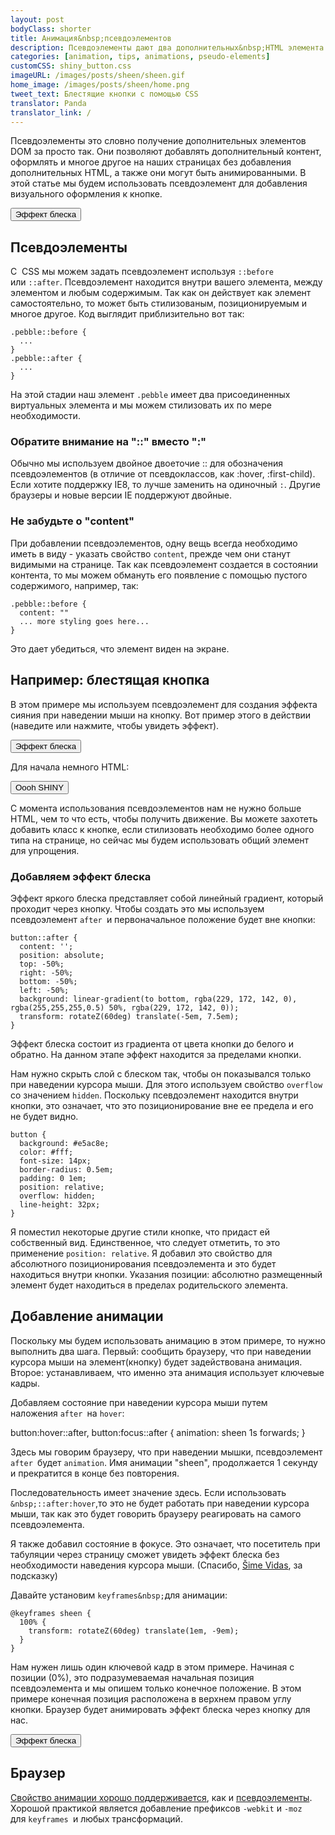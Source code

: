 ```yaml
---
layout: post
bodyClass: shorter
title: Анимация&nbsp;псевдоэлементов
description: Псевдоэлементы дают два дополнительных&nbsp;HTML элемента бесплатно!
categories: [animation, tips, animations, pseudo-elements]
customCSS: shiny_button.css
imageURL: /images/posts/sheen/sheen.gif
home_image: /images/posts/sheen/home.png
tweet_text: Блестящие кнопки с помощью CSS
translator: Panda
translator_link: /
---
```


Псевдоэлементы это словно получение дополнительных элементов DOM за просто так. Они позволяют добавлять дополнительный контент, оформлять и многое другое на наших страницах без добавления дополнительных HTML, а также они могут быть анимированными. В этой статье мы будем использовать псевдоэлемент для добавления визуального оформления к кнопке.

<section class="shiny demo-container tap-to-activate"><button>Эффект блеска</button></section>

## Псевдоэлементы

С&nbsp;&nbsp;CSS мы можем задать псевдоэлемент используя&nbsp;`::before` или&nbsp;`::after`. Псевдоэлемент находится внутри вашего элемента, между элементом и любым содержимым. Так как он действует как элемент самостоятельно, то может быть стилизованым, позиционируемым и многое другое. Код выглядит приблизительно вот так:
 

    .pebble::before {
      ...
    }
    .pebble::after {
      ...
    }


На этой стадии наш элемент `.pebble`&nbsp;имеет два присоединенных виртуальных элемента и мы можем стилизовать их по мере необходимости.

### Обратите внимание на &quot;::&quot; вместо &quot;:&quot;

Обычно мы используем двойное двоеточие :: для обозначения псевдоэлементов (в отличие от псевдоклассов, как&nbsp;:hover, :first-child). Если хотите поддержку&nbsp;IE8, то лучше заменить на одиночный&nbsp;`:`. Другие браузеры и новые версии IE поддержуют двойные.

### Не забудьте о &quot;content&quot;

При добавлении псевдоэлементов, одну вещь всегда необходимо иметь в виду - указать свойство&nbsp;`content`, прежде чем&nbsp;они станут видимыми на странице. Так как псевдоэлемент создается в состоянии контента, то мы можем обмануть его появление с помощью пустого содержимого, например, так:
 

    .pebble::before {
      content: ""
      ... more styling goes here...
    }


Это дает убедиться, что элемент виден на экране.

## Например: блестящая кнопка&nbsp;

В этом примере мы используем псевдоэлемент для создания эффекта сияния при наведении мыши на кнопку. Вот пример этого в действии (наведите или нажмите, чтобы увидеть эффект).

<section class="shiny demo-container tap-to-activate"><button>Эффект блеска</button></section>

Для начала немного HTML:
 

<button>Oooh SHINY</button>


С момента использования псевдоэлементов нам не нужно больше HTML, чем то что есть, чтобы получить движение. Вы можете захотеть добавить класс к кнопке, если стилизовать&nbsp;необходимо более одного типа на странице, но сейчас мы будем использовать общий элемент для упрощения.

### Добавляем эффект блеска

Эффект яркого блеска представляет собой линейный градиент, который проходит через кнопку. Чтобы создать это мы используем псевдоэлемент&nbsp;`after `и первоначальное положение будет вне кнопки:
 

    button::after {
      content: '';
      position: absolute;
      top: -50%;
      right: -50%;
      bottom: -50%;
      left: -50%;
      background: linear-gradient(to bottom, rgba(229, 172, 142, 0), rgba(255,255,255,0.5) 50%, rgba(229, 172, 142, 0));
      transform: rotateZ(60deg) translate(-5em, 7.5em);
    }


Эффект блеска состоит из градиента от цвета кнопки до белого и обратно. На данном этапе эффект находится за пределами кнопки.

Нам нужно скрыть слой с блеском так, чтобы он показывался только при наведении курсора мыши. Для этого используем свойство&nbsp;`overflow` со значением&nbsp;`hidden`. Поскольку псевдоэлемент находится внутри кнопки, это означает, что это позиционирование вне ее предела и его не будет видно.
 

    button {
      background: #e5ac8e;
      color: #fff;
      font-size: 14px;
      border-radius: 0.5em;
      padding: 0 1em;
      position: relative;
      overflow: hidden;
      line-height: 32px;
    }


Я поместил некоторые другие стили кнопке, что придаст ей собственный вид. Единственное, что следует отметить, то это применение `position: relative`. Я добавил это свойство для абсолютного позиционирования псевдоэлемента и это будет находиться внутри кнопки. Указания позиции: абсолютно размещенный элемент будет находиться в пределах родительского элемента.

## Добавление анимации

Поскольку мы будем использовать анимацию в этом примере, то нужно выполнить два шага. Первый: сообщить браузеру, что&nbsp;при наведении курсора мыши на элемент(кнопку) будет задействована анимация. Второе:&nbsp;устанавливаем, что именно эта анимация использует ключевые кадры.

Добавляем состояние при наведении курсора мыши путем наложения&nbsp;`after `на&nbsp;`hover`:
 

button:hover::after, button:focus::after {
  animation: sheen 1s forwards;
}


Здесь мы говорим браузеру, что&nbsp;при наведении мышки, псевдоэлемент `after `будет&nbsp;`animation`. Имя анимации &quot;sheen&quot;,&nbsp;продолжается 1 секунду и прекратится в конце без повторения.

Последовательность имеет значение здесь. Если использовать `&nbsp;::after:hover`,то это не будет работать при наведении курсора мыши, так как это будет говорить браузеру реагировать на самого псевдоэлемента.

Я также добавил состояние в фокусе. Это означает, что&nbsp;посетитель при табуляции через страницу сможет увидеть эффект блеска без необходимости наведения курсора мыши. (Спасибо, [&Scaron;ime Vidas](https://twitter.com/simevidas), за подсказку)

Давайте установим&nbsp;`keyframes&nbsp;`для анимации:
 

    @keyframes sheen {
      100% {
        transform: rotateZ(60deg) translate(1em, -9em);
      }
    }


Нам нужен лишь один ключевой кадр в этом примере. Начиная с позиции (0%), это подразумеваемая начальная позиция псевдоэлемента и мы опишем только конечное положение. В этом примере конечная позиция расположена в верхнем правом углу кнопки. Браузер будет анимировать эффект блеска через кнопку для нас.

<section class="shiny demo-container tap-to-activate"><button>Эффект блеска</button></section>

## Браузер

[Свойство анимации хорошо поддерживается](http://caniuse.com/#feat=css-animation),&nbsp;как и [псевдоэлементы](http://caniuse.com/#feat=css-gencontent). Хорошой практикой является добавление префиксов `-webkit` и&nbsp;`-moz` для&nbsp;`keyframes `и любых трансформаций.
